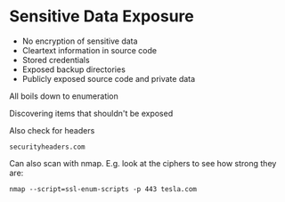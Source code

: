 # Sensitive Data Exposure

- No encryption of sensitive data
- Cleartext information in source code
- Stored credentials 
- Exposed backup directories
- Publicly exposed source code and private data

All boils down to enumeration

Discovering items that shouldn't be exposed

Also check for headers
```
securityheaders.com
```

Can also scan with nmap. E.g. look at the ciphers to see how strong they are:
```
nmap --script=ssl-enum-scripts -p 443 tesla.com
```
